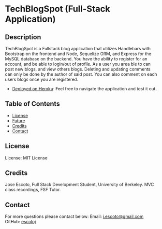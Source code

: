 # TechBlogSpot (Full-Stack Application)

## Description

TechBlogSpot is a Fullstack blog application that utilizes Handlebars with Bootstrap on the frontend and Node,  Sequelize ORM, and Express for the MySQL database on the backend.
You have the ability to register for an account, and be able to login/out of profile. As a user you area ble to can post new blogs, and view others blogs. Deleting and updating comments can only be done by the author of said post. You can also comment on each users blogs once you are registered.

- [Deployed on Heroku](https://techblogspot-je.herokuapp.com/): Feel free to navigate the application and test it out.

## Table of Contents

- [License](#License)
- [Future](#Future)
- [Credits](#Credits)
- [Contact](#Contact)

## License

License: MIT License

## Credits

Jose Escoto, Full Stack Development Student, University of Berkeley. MVC class recordings, FSF Tutor. 

## Contact

For more questions please contact below:
Email: j.escoto@gmail.com
GitHub: [escotoj](https://github.com/escotoj)

